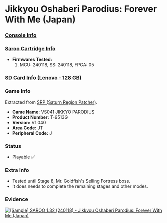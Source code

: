 # Jikkyou Oshaberi Parodius: Forever With Me (Japan)

### [Console Info](../../../../Info/Consoles/VA13/README.md)

### [Saroo Cartridge Info](../../../../Info/Cartridges/RetroGameParadiseStore/1.32F/README.md)

- <b>Firmwares Tested:</b>
  1. MCU: 240118, SS: 240118, FPGA: 05

### [SD Card Info (Lenovo - 128 GB)](../../../../Info/SdCards/Lenovo/128GB/README.md)

### Game Info

Extracted from [SRP (Saturn Region Patcher)](https://segaxtreme.net/resources/saturn-region-patcher.81/download).

- <b>Game Name:</b> VS041 JIKKYO PARODIUS
- <b>Product Number:</b> T-9513G
- <b>Version:</b> V1.040
- <b>Area Code:</b> JT
- <b>Peripheral Code:</b> J

### Status

- Playable :white_check_mark:

### Extra Info

- Tested until Stage 8, Mr. Goldfish's Selling Fortress boss.
- It does needs to complete the remaining stages and other modes.

### Evidence

[![[Sample] SAROO 1.32 (240118) - Jikkyou Oshaberi Parodius: Forever With Me (Japan)](https://img.youtube.com/vi/YWe-zTNChJc/0.jpg)](https://www.youtube.com/watch?v=YWe-zTNChJc)

